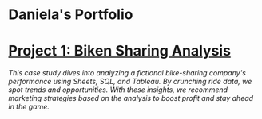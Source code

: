 # Daniela's Portfolio

# [Project 1: Biken Sharing Analysis](https://github.com/danielamartinho/Case-Study-Cyclistic-Bike-Sharing-)

*This case study dives into analyzing a fictional bike-sharing company's performance using Sheets, SQL, and Tableau. By crunching ride data, we spot trends and opportunities. With these insights, we recommend marketing strategies based on the analysis to boost profit and stay ahead in the game.*


